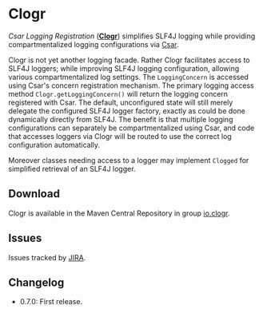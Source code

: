 # Clogr

_Csar Logging Registration_ ([**Clogr**](https://clogr.io/)) simplifies SLF4J logging while providing compartmentalized logging configurations via [Csar](https://csar.io/).

Clogr is not yet another logging facade. Rather Clogr facilitates access to SLF4J loggers; while improving SLF4J logging configuration, allowing various compartmentalized log settings. The `LoggingConcern` is accessed using Csar's concern registration mechanism. The primary logging access method `Clogr.getLoggingConcern()` will return the logging concern registered with Csar. The default, unconfigured state will still merely delegate the configured SLF4J logger factory, exactly as could be done dynamically directly from SLF4J. The benefit is that multiple logging configurations can separately be compartmentalized using Csar, and code that accesses loggers via Clogr will be routed to use the correct log configuration automatically. 

Moreover classes needing access to a logger may implement `Clogged` for simplified retrieval of an SLF4J logger. 

## Download

Clogr is available in the Maven Central Repository in group [io.clogr](https://search.maven.org/#search|ga|1|g%3A%22io.clogr%22).

## Issues

Issues tracked by [JIRA](https://globalmentor.atlassian.net/projects/CLOGR).

## Changelog

- 0.7.0: First release.
